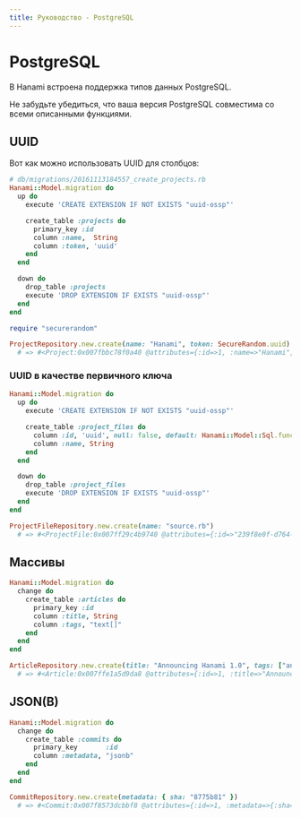 ```yaml
---
title: Руководство - PostgreSQL
---
```


# PostgreSQL

В Hanami встроена поддержка типов данных PostgreSQL.

Не забудьте убедиться, что ваша версия PostgreSQL совместима со всеми описанными функциями.

## UUID

Вот как можно использовать UUID для столбцов:

```ruby
# db/migrations/20161113184557_create_projects.rb
Hanami::Model.migration do
  up do
    execute 'CREATE EXTENSION IF NOT EXISTS "uuid-ossp"'

    create_table :projects do
      primary_key :id
      column :name,  String
      column :token, 'uuid'
    end
  end

  down do
    drop_table :projects
    execute 'DROP EXTENSION IF EXISTS "uuid-ossp"'
  end
end
```

```ruby
require "securerandom"

ProjectRepository.new.create(name: "Hanami", token: SecureRandom.uuid)
  # => #<Project:0x007fbbc78f0a40 @attributes={:id=>1, :name=>"Hanami", :token=>"0aa7ecff-15e4-4aa4-8c00-0e699e2c66f0"}>
```

### UUID в качестве первичного ключа

```ruby
Hanami::Model.migration do
  up do
    execute 'CREATE EXTENSION IF NOT EXISTS "uuid-ossp"'

    create_table :project_files do
      column :id, 'uuid', null: false, default: Hanami::Model::Sql.function(:uuid_generate_v4)
      column :name, String
    end
  end

  down do
    drop_table :project_files
    execute 'DROP EXTENSION IF EXISTS "uuid-ossp"'
  end
end
```

```ruby
ProjectFileRepository.new.create(name: "source.rb")
  # => #<ProjectFile:0x007ff29c4b9740 @attributes={:id=>"239f8e0f-d764-4a76-aaa7-7b59b5301c72", :name=>"source.rb"}>
```

## Массивы

```ruby
Hanami::Model.migration do
  change do
    create_table :articles do
      primary_key :id
      column :title, String
      column :tags, "text[]"
    end
  end
end
```

```ruby
ArticleRepository.new.create(title: "Announcing Hanami 1.0", tags: ["announcements"])
  # => #<Article:0x007ffe1a5d9da8 @attributes={:id=>1, :title=>"Announcing Hanami 1.0", :tags=>["announcements"]}>
```

## JSON(B)

```ruby
Hanami::Model.migration do
  change do
    create_table :commits do
      primary_key       :id
      column :metadata, "jsonb"
    end
  end
end
```

```ruby
CommitRepository.new.create(metadata: { sha: "8775b81" })
  # => #<Commit:0x007f8573dcbbf8 @attributes={:id=>1, :metadata=>{:sha=>"8775b81"}}>
```
